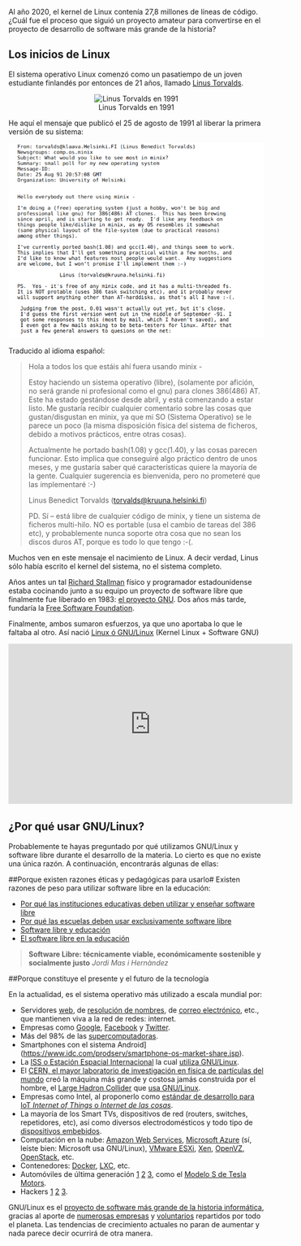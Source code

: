 Al año 2020, el kernel de Linux contenía 27,8 millones de líneas de código. ¿Cuál fue el proceso que siguió un proyecto amateur para convertirse en el proyecto de desarrollo de software más grande de la historia?

## Los inicios de Linux

El sistema operativo Linux comenzó como un pasatiempo de un joven estudiante finlandés por entonces de 21 años, llamado [Linus Torvalds](https://es.wikipedia.org/wiki/Linus_Torvalds). 


<div style="margin:0 auto; text-align:center;" >
<img src="../imgGNULinux/linus1991.jpg" alt="Linus Torvalds en 1991">
  <figcaption>Linus Torvalds en 1991</figcaption>
</div>

He aquí el mensaje que publicó el 25 de agosto de 1991 al liberar la primera versión de su sistema: 

![Arquitectura de GNU/Linux](imgGNULinux/linus-message.png)

Traducido al idioma español: 

> Hola a todos los que estáis ahí fuera usando minix -
> 
>Estoy haciendo un sistema operativo (libre), (solamente por afición, no será grande ni profesional como el gnu) para clones 386(486) AT. Este ha estado gestándose desde abril, y está comenzando a estar listo. Me gustaría recibir cualquier comentario sobre las cosas que gustan/disgustan en minix, ya que mi SO (Sistema Operativo) se le parece un poco (la misma disposición física del sistema de ficheros, debido a motivos prácticos, entre otras cosas).
> 
>Actualmente he portado bash(1.08) y gcc(1.40), y las cosas parecen funcionar. Esto implica que conseguiré algo práctico dentro de unos meses, y me gustaría saber qué características quiere la mayoría de la gente. Cualquier sugerencia es bienvenida, pero no prometeré que las implementaré :-)
> 
>Linus Benedict Torvalds (torvalds@kruuna.helsinki.fi)
> 
>PD. Sí – está libre de cualquier código de minix, y tiene un sistema de ficheros multi-hilo. NO es portable (usa el cambio de tareas del 386 etc), y probablemente nunca soporte otra cosa que no sean los discos duros AT, porque es todo lo que tengo :-(.

Muchos ven en este mensaje el nacimiento de Linux. A decir verdad, Linus sólo había escrito el kernel del sistema, no el sistema completo. 

Años antes un tal [Richard Stallman](https://es.wikipedia.org/wiki/Richard_Stallman) físico y programador estadounidense estaba cocinando junto a su equipo un proyecto de software libre que finalmente fue liberado en 1983: [el proyecto GNU](https://www.gnu.org/home.es.html). Dos años más tarde, fundaría la [Free Software Foundation](https://www.fsf.org/es). 

Finalmente, ambos sumaron esfuerzos, ya que uno aportaba lo que le faltaba al otro. Así nació [Linux ó GNU/Linux](https://es.wikipedia.org/wiki/Controversia_por_la_denominaci%C3%B3n_GNU/Linux) (Kernel Linux + Software GNU)

<div style="margin:0 auto; text-align:center;"><iframe width="560" height="315" src="https://www.youtube.com/embed/MNXIXDbEmVc" title="YouTube video player" frameborder="0" allow="accelerometer; autoplay; clipboard-write; encrypted-media; gyroscope; picture-in-picture" allowfullscreen></iframe></div>

## ¿Por qué usar GNU/Linux?

Probablemente te hayas preguntado por qué utilizamos GNU/Linux y software libre durante el desarrollo de la materia. Lo cierto es que no existe una única razón. A continuación, encontrarás algunas de ellas: 

##Porque existen razones éticas y pedagógicas para usarlo#
Existen razones de peso para utilizar software libre en la educación:

* [Por qué las instituciones educativas deben utilizar y enseñar software libre](https://www.gnu.org/education/edu-why.html)
* [Por qué las escuelas deben usar exclusivamente software libre](https://www.gnu.org/education/edu-schools.es.html)
* [Software libre y educación](https://www.gnu.org/education/education.es.html)
* [El software libre en la educación](https://es.wikibooks.org/wiki/El_software_libre_en_la_educaci%C3%B3n/Teor%C3%ADa)

> **Software Libre: técnicamente viable, económicamente sostenible y socialmente justo** _Jordi Mas i Hernàndez_

##Porque constituye el presente y el futuro de la tecnología

En la actualidad, es el sistema operativo más utilizado a escala mundial por:

* Servidores [web](http://news.netcraft.com/archives/category/web-server-survey/), de [resolución de nombres](https://en.wikipedia.org/wiki/Root_name_server#Root_server_addresses), de [correo electrónico](http://www.securityspace.com/s_survey/data/man.201512/mxsurvey.html), etc., que mantienen viva a la red de redes: internet.
* Empresas como [Google](http://toolbar.netcraft.com/site_report?url=google.com), [Facebook](http://toolbar.netcraft.com/site_report?url=facebook.com) y [Twitter](http://toolbar.netcraft.com/site_report?url=twitter.com). 
* Más del 98% de las [supercomputadoras](http://www.top500.org/statistics/list/).
* Smartphones con el  sistema Android](https://www.idc.com/prodserv/smartphone-os-market-share.jsp).
* La [ISS o Estación Espacial Internacional](https://es.wikipedia.org/wiki/Estaci%C3%B3n_Espacial_Internacional) la cual [utiliza GNU/Linux](http://www.20minutos.es/noticia/1809627/0/nasa/sistema-operativo/windows-por-linux/).
* El [CERN, el mayor laboratorio de investigación en física de partículas del mundo](https://es.wikipedia.org/wiki/Organizaci%C3%B3n_Europea_para_la_Investigaci%C3%B3n_Nuclear) creó la máquina más grande y costosa jamás construida por el hombre, el [Large Hadron Collider](http://home.cern/topics/large-hadron-collider) que [usa GNU/Linux](https://linux.web.cern.ch/linux/scientific.shtml).
* Empresas como Intel, al proponerlo como [estándar de desarrollo para IoT _Internet of Things_ o _Internet de las cosas_](https://software.intel.com/es-es/iot/pulsar).
* La mayoría de los Smart TVs, dispositivos de red (routers, switches, repetidores, etc), así como diversos electrodomésticos y todo tipo de [dispositivos embebidos](http://linuxgizmos.com/).
* Computación en la nube: [Amazon Web Services](https://aws.amazon.com/es/), [Microsoft Azure](https://azure.microsoft.com/es-es/documentation/articles/virtual-machines-linux-opensource/) (sí, leíste bien: Microsoft usa GNU/Linux), [VMware ESXi](https://es.wikipedia.org/wiki/VMware_ESX), [Xen](https://es.wikipedia.org/wiki/Xen), [OpenVZ](https://es.wikipedia.org/wiki/OpenVZ), [OpenStack](https://es.wikipedia.org/wiki/OpenStack), etc.
* Contenedores: [Docker](https://es.wikipedia.org/wiki/Docker_%28software%29), [LXC](https://es.wikipedia.org/wiki/LXC), etc.
* Automóviles de última generación [1](http://www.telam.com.ar/notas/201407/70241-linux-presento-su-alternativa-de-codigo-abierto-para-los-automoviles-conectados.html) [2](https://www.automotivelinux.org/) [3](http://www.siliconweek.es/workspace/toyota-implementara-linux-en-sus-vehiculos-13472), como el [Modelo S de Tesla Motors](https://www.teslamotors.com/es_MX/models?redirect=no).
* Hackers [1](http://www.20minutos.es/noticia/1585441/0/luis-ivan-cuende/holalabs/hack-now/) [2](http://www.hackinglinuxexposed.com/about/why_linux.html) [3](http://lamiradadelreplicante.com/2015/07/28/los-hackers-de-mr-robot-usan-kali-linux/).

GNU/Linux es el [proyecto de software más grande de la historia informática](https://www.youtube.com/watch?v=YkzwTk_apMU), gracias al aporte de [numerosas empresas](http://www.linuxfoundation.org/about/members) y [voluntarios](https://www.openhub.net/p/linux/contributors) repartidos por todo el planeta. Las tendencias de crecimiento actuales no paran de aumentar y nada parece decir ocurrirá de otra manera. 